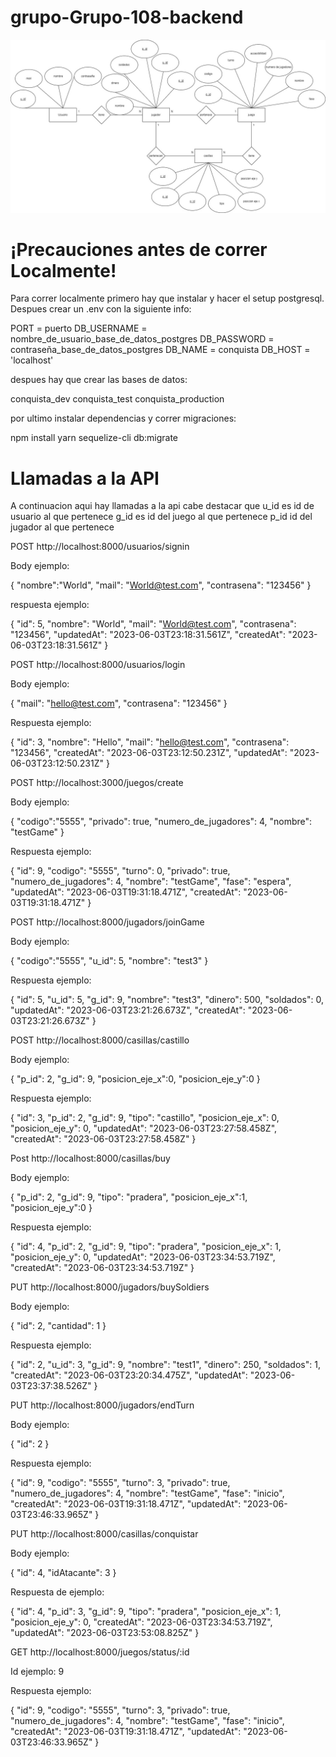 # grupo-Grupo-108-backend

![Alt text](./Conquista_UML.jpg?raw=true "Title")

# ¡Precauciones antes de correr Localmente!

Para correr localmente primero hay que instalar y hacer el setup postgresql. 
Despues crear un .env con la siguiente info:

PORT = puerto
DB_USERNAME = nombre_de_usuario_base_de_datos_postgres
DB_PASSWORD = contraseña_base_de_datos_postgres
DB_NAME = conquista
DB_HOST = 'localhost'

despues hay que crear las bases de datos:

conquista_dev
conquista_test
conquista_production

por ultimo instalar dependencias y correr migraciones:

npm install
yarn sequelize-cli db:migrate

# Llamadas a la API

A continuacion aqui hay llamadas a la api
cabe destacar que u_id es id de usuario al que pertenece
g_id es id del juego al que pertenece
p_id id del jugador al que pertenece

POST http://localhost:8000/usuarios/signin

Body ejemplo:

{
    "nombre":"World",
    "mail": "World@test.com",
    "contrasena": "123456"
}

respuesta ejemplo:

{
    "id": 5,
    "nombre": "World",
    "mail": "World@test.com",
    "contrasena": "123456",
    "updatedAt": "2023-06-03T23:18:31.561Z",
    "createdAt": "2023-06-03T23:18:31.561Z"
}

POST http://localhost:8000/usuarios/login

Body ejemplo:

{
    "mail": "hello@test.com",
    "contrasena": "123456"
}

Respuesta ejemplo:

{
    "id": 3,
    "nombre": "Hello",
    "mail": "hello@test.com",
    "contrasena": "123456",
    "createdAt": "2023-06-03T23:12:50.231Z",
    "updatedAt": "2023-06-03T23:12:50.231Z"
}

POST http://localhost:3000/juegos/create

Body ejemplo:

{
    "codigo":"5555",
    "privado": true,
    "numero_de_jugadores": 4,
    "nombre": "testGame"
}

Respuesta ejemplo:

{
    "id": 9,
    "codigo": "5555",
    "turno": 0,
    "privado": true,
    "numero_de_jugadores": 4,
    "nombre": "testGame",
    "fase": "espera",
    "updatedAt": "2023-06-03T19:31:18.471Z",
    "createdAt": "2023-06-03T19:31:18.471Z"
}

POST http://localhost:8000/jugadors/joinGame

Body ejemplo:

{
    "codigo":"5555",
    "u_id": 5,
    "nombre": "test3"
}

Respuesta ejemplo:

{
    "id": 5,
    "u_id": 5,
    "g_id": 9,
    "nombre": "test3",
    "dinero": 500,
    "soldados": 0,
    "updatedAt": "2023-06-03T23:21:26.673Z",
    "createdAt": "2023-06-03T23:21:26.673Z"
}

POST http://localhost:8000/casillas/castillo

Body ejemplo:

{
    "p_id": 2,
    "g_id": 9,
    "posicion_eje_x":0,
    "posicion_eje_y":0
}

Respuesta ejemplo:

{
    "id": 3,
    "p_id": 2,
    "g_id": 9,
    "tipo": "castillo",
    "posicion_eje_x": 0,
    "posicion_eje_y": 0,
    "updatedAt": "2023-06-03T23:27:58.458Z",
    "createdAt": "2023-06-03T23:27:58.458Z"
}

Post http://localhost:8000/casillas/buy

Body ejemplo:

{
    "p_id": 2,
    "g_id": 9,
    "tipo": "pradera",
    "posicion_eje_x":1,
    "posicion_eje_y":0
}

Respuesta ejemplo:

{
    "id": 4,
    "p_id": 2,
    "g_id": 9,
    "tipo": "pradera",
    "posicion_eje_x": 1,
    "posicion_eje_y": 0,
    "updatedAt": "2023-06-03T23:34:53.719Z",
    "createdAt": "2023-06-03T23:34:53.719Z"
}

PUT http://localhost:8000/jugadors/buySoldiers

Body ejemplo:

{
    "id": 2,
    "cantidad": 1
}

Respuesta ejemplo:

{
    "id": 2,
    "u_id": 3,
    "g_id": 9,
    "nombre": "test1",
    "dinero": 250,
    "soldados": 1,
    "createdAt": "2023-06-03T23:20:34.475Z",
    "updatedAt": "2023-06-03T23:37:38.526Z"
}

PUT http://localhost:8000/jugadors/endTurn

Body ejemplo:

{
    "id": 2
}

Respuesta ejemplo:

{
    "id": 9,
    "codigo": "5555",
    "turno": 3,
    "privado": true,
    "numero_de_jugadores": 4,
    "nombre": "testGame",
    "fase": "inicio",
    "createdAt": "2023-06-03T19:31:18.471Z",
    "updatedAt": "2023-06-03T23:46:33.965Z"
}

PUT http://localhost:8000/casillas/conquistar

Body ejemplo:

{
    "id": 4,
    "idAtacante": 3
}

Respuesta de ejemplo:

{
    "id": 4,
    "p_id": 3,
    "g_id": 9,
    "tipo": "pradera",
    "posicion_eje_x": 1,
    "posicion_eje_y": 0,
    "createdAt": "2023-06-03T23:34:53.719Z",
    "updatedAt": "2023-06-03T23:53:08.825Z"
}

GET http://localhost:8000/juegos/status/:id

Id ejemplo: 9

Respuesta ejemplo:

{
    "id": 9,
    "codigo": "5555",
    "turno": 3,
    "privado": true,
    "numero_de_jugadores": 4,
    "nombre": "testGame",
    "fase": "inicio",
    "createdAt": "2023-06-03T19:31:18.471Z",
    "updatedAt": "2023-06-03T23:46:33.965Z"
}